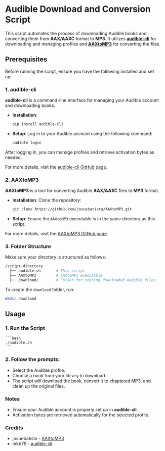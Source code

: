 # Audible Download and Conversion Script

This script automates the process of downloading Audible books and converting them from **AAX/AAXC** format to **MP3**. It utilizes **[audible-cli](https://github.com/mkb79/audible-cli)** for downloading and managing profiles and **[AAXtoMP3](https://github.com/josuebatista/AAXtoMP3)** for converting the files.

## Prerequisites

Before running the script, ensure you have the following installed and set up:

### 1. audible-cli
**audible-cli** is a command-line interface for managing your Audible account and downloading books.

- **Installation**:
  ```bash
  pip install audible-cli
  ```
- **Setup**: Log in to your Audible account using the following command:
  ```bash
  audible login
  ```
After logging in, you can manage profiles and retrieve activation bytes as needed.

For more details, visit the [audible-cli GitHub page](https://github.com/mkb79/audible-cli).

### 2. AAXtoMP3
**AAXtoMP3** is a tool for converting Audible **AAX/AAXC** files to **MP3** format.

- **Installation**: Clone the repository:
  ```bash
  git clone https://github.com/josuebatista/AAXtoMP3.git
  ```
- **Setup**: Ensure the `AAXtoMP3` executable is in the same directory as this script.

For more details, visit the [AAXtoMP3 GitHub page](https://github.com/josuebatista/AAXtoMP3).

### 3. Folder Structure
Make sure your directory is structured as follows:
```bash
/script-directory
  ├── audible.sh       # This script
  ├── AAXtoMP3         # AAXtoMP3 executable
  ├── download/        # Folder for storing downloaded Audible files
```
To create the `download` folder, run:
```bash
mkdir download
```
## Usage
### 1. Run the Script
    ```bash
    ./audible.sh
    ```
### 2. Follow the prompts:
  * Select the Audible profile.
  * Choose a book from your library to download.
  * The script will download the book, convert it to chaptered MP3, and clean up the original files.

### Notes
* Ensure your Audible account is properly set up in **audible-cli**.
* Activation bytes are retrieved automatically for the selected profile.

### Credits
* josuebatista - [AAXtoMP3](https://github.com/josuebatista/AAXtoMP3)
* mkb79 - [audible-cli](https://github.com/mkb79/audible-cli)